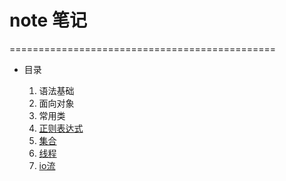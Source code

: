 # note 笔记
==============================================
* 目录
   
   1. 语法基础
   2. 面向对象
   3. 常用类
   4. [正则表达式](正则表达式.md)
   5. [集合](集合.md)
   6. [线程](线程.md)
   7. [io流](io流.md)
